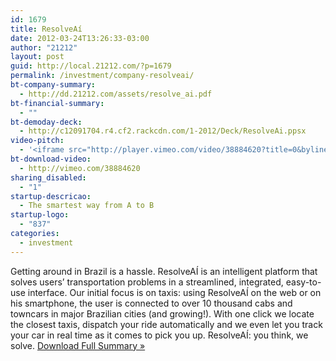 ```yaml
---
id: 1679
title: ResolveAí
date: 2012-03-24T13:26:33-03:00
author: "21212"
layout: post
guid: http://local.21212.com/?p=1679
permalink: /investment/company-resolveai/
bt-company-summary:
  - http://dd.21212.com/assets/resolve_ai.pdf
bt-financial-summary:
  - ""
bt-demoday-deck:
  - http://c12091704.r4.cf2.rackcdn.com/1-2012/Deck/ResolveAi.ppsx
video-pitch:
  - '<iframe src="http://player.vimeo.com/video/38884620?title=0&byline=0&portrait=0" width="620" height="349" frameborder="0" webkitAllowFullScreen mozallowfullscreen allowFullScreen></iframe>'
bt-download-video:
  - http://vimeo.com/38884620
sharing_disabled:
  - "1"
startup-descricao:
  - The smartest way from A to B
startup-logo:
  - "837"
categories:
  - investment
---
```

Getting around in Brazil is a hassle. ResolveAÍ is an intelligent platform that solves users’ transportation problems in a streamlined, integrated, easy-to-use interface. Our initial focus is on taxis: using ResolveAÍ on the web or on his smartphone, the user is connected to over 10 thousand cabs and towncars in major Brazilian cities (and growing!). With one click we locate the closest taxis, dispatch your ride automatically and we even let you track your car in real time as it comes to pick you up. ResolveAÍ: you think, we solve. <a href="http://dd.21212.com/assets/resolve_ai.pdf" target="_blank">Download Full Summary »</a>